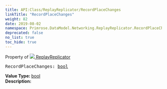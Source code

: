 ```yaml
---
title: API:Class/ReplayReplicator/RecordPlaceChanges
linkTitle: "RecordPlaceChanges"
weight: 82
date: 2019-08-02
namespace: Primrose.DataModel.Networking.ReplayReplicator.RecordPlaceChanges
deprecated: false
no_list: true
toc_hide: true
---
```

Property of <a href="/docs/api-reference/Class/ReplayReplicator"><img src="/icons/silk/connect.png"/>&nbsp;ReplayReplicator</a>
<pre class="method-declaration">
RecordPlaceChanges: <a class="type" href="/docs/api-reference/System/Primitives#boolean">bool</a></pre>
<b>Value Type: </b>
<a class="type" href="/docs/api-reference/System/Primitives#boolean">bool</a>
<br/>
<b>Description: </b>